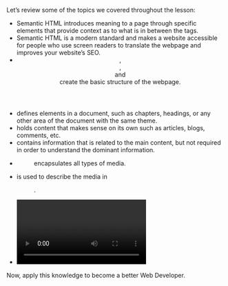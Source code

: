 Let’s review some of the topics we covered throughout the lesson:

- Semantic HTML introduces meaning to a page through specific elements that provide context as to what is in between the tags.
- Semantic HTML is a modern standard and makes a website accessible for people who use screen readers to translate the webpage and improves your website’s SEO.
- <header>, <nav> , <main> and <footer> create the basic structure of the webpage.
- <section> defines elements in a document, such as chapters, headings, or any other area of the document with the same theme.
- <article> holds content that makes sense on its own such as articles, blogs, comments, etc.
- <aside> contains information that is related to the main content, but not required in order to understand the dominant information.
- <figure> encapsulates all types of media.
- <figcaption> is used to describe the media in <figure>.
- <video>, <embed>, and <audio> elements are used for media files.

Now, apply this knowledge to become a better Web Developer.
